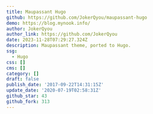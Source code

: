 ```yaml
---
title: Maupassant Hugo
github: https://github.com/JokerQyou/maupassant-hugo
demo: https://blog.mynook.info/
author: JokerQyou
author_link: https://github.com/JokerQyou
date: 2023-11-28T07:29:27.324Z
description: Maupassant theme, ported to Hugo.
ssg:
  - Hugo
css: []
cms: []
category: []
draft: false
publish_date: '2017-09-22T14:31:15Z'
update_date: '2020-07-19T02:58:31Z'
github_star: 43
github_fork: 313
---
```

